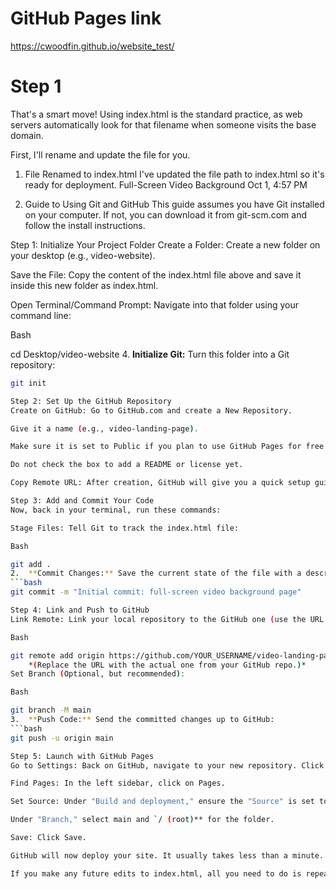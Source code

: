 # GitHub Pages link 
https://cwoodfin.github.io/website_test/

# Step 1

That's a smart move! Using index.html is the standard practice, as web servers automatically look for that filename when someone visits the base domain.

First, I'll rename and update the file for you.

1. File Renamed to index.html
I've updated the file path to index.html so it's ready for deployment.
Full-Screen Video Background
Oct 1, 4:57 PM

2. Guide to Using Git and GitHub
This guide assumes you have Git installed on your computer. If not, you can download it from git-scm.com and follow the install instructions.

Step 1: Initialize Your Project Folder
Create a Folder: Create a new folder on your desktop (e.g., video-website).

Save the File: Copy the content of the index.html file above and save it inside this new folder as index.html.

Open Terminal/Command Prompt: Navigate into that folder using your command line:

Bash

cd Desktop/video-website
4.  **Initialize Git:** Turn this folder into a Git repository:
```bash
git init

Step 2: Set Up the GitHub Repository
Create on GitHub: Go to GitHub.com and create a New Repository.

Give it a name (e.g., video-landing-page).

Make sure it is set to Public if you plan to use GitHub Pages for free hosting.

Do not check the box to add a README or license yet.

Copy Remote URL: After creation, GitHub will give you a quick setup guide. Copy the line that starts with git remote add origin....

Step 3: Add and Commit Your Code
Now, back in your terminal, run these commands:

Stage Files: Tell Git to track the index.html file:

Bash

git add .
2.  **Commit Changes:** Save the current state of the file with a descriptive message:
```bash
git commit -m "Initial commit: full-screen video background page"

Step 4: Link and Push to GitHub
Link Remote: Link your local repository to the GitHub one (use the URL you copied in Step 2):

Bash

git remote add origin https://github.com/YOUR_USERNAME/video-landing-page.git
    *(Replace the URL with the actual one from your GitHub repo.)*
Set Branch (Optional, but recommended):

Bash

git branch -M main
3.  **Push Code:** Send the committed changes up to GitHub:
```bash
git push -u origin main

Step 5: Launch with GitHub Pages
Go to Settings: Back on GitHub, navigate to your new repository. Click on the Settings tab.

Find Pages: In the left sidebar, click on Pages.

Set Source: Under "Build and deployment," ensure the "Source" is set to Deploy from a branch.

Under "Branch," select main and `/ (root)** for the folder.

Save: Click Save.

GitHub will now deploy your site. It usually takes less than a minute. The page will refresh and show you the live URL (e.g., https://YOUR_USERNAME.github.io/video-landing-page/).

If you make any future edits to index.html, all you need to do is repeat Step 3 (git add ., git commit -m "Your update message", and git push). GitHub Pages will automatically update your live website!
